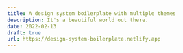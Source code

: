 ```yaml
---
title: A design system boilerplate with multiple themes
description: It's a beautiful world out there.
date: 2022-02-13
draft: true
url: https://design-system-boilerplate.netlify.app
---
```

